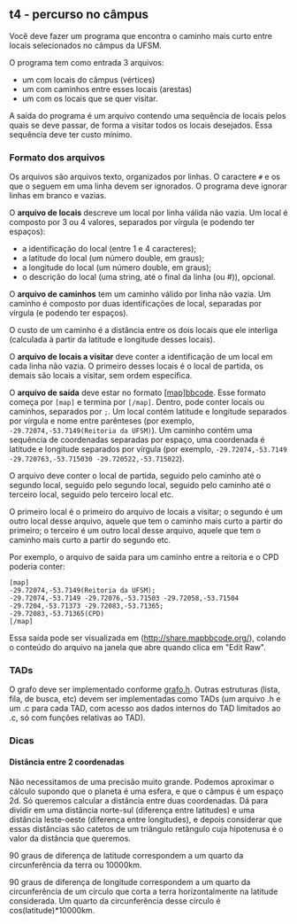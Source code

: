 ## t4 - percurso no câmpus

Você deve fazer um programa que encontra o caminho mais curto entre locais selecionados no câmpus da UFSM.

O programa tem como entrada 3 arquivos:
- um com locais do câmpus (vértices)
- um com caminhos entre esses locais (arestas)
- um com os locais que se quer visitar.

A saída do programa é um arquivo contendo uma sequência de locais pelos quais se deve passar, de forma a visitar todos os locais desejados. 
Essa sequência deve ter custo mínimo.

### Formato dos arquivos

Os arquivos são arquivos texto, organizados por linhas.
O caractere `#` e os que o seguem em uma linha devem ser ignorados.
O programa deve ignorar linhas em branco e vazias.

O **arquivo de locais** descreve um local por linha válida não vazia. Um local é composto por 3 ou 4 valores, separados por vírgula (e podendo ter espaços):
- a identificação do local (entre 1 e 4 caracteres);
- a latitude do local (um número double, em graus);
- a longitude do local (um número double, em graus);
- o descrição do local (uma string, até o final da linha (ou #)), opcional.

O **arquivo de caminhos** tem um caminho válido por linha não vazia.
Um caminho é composto por duas identificações de local, separadas por vírgula (e podendo ter espaços).

O custo de um caminho é a distância entre os dois locais que ele interliga (calculada à partir da latitude e longitude desses locais).

O **arquivo de locais a visitar** deve conter a identificação de um local em cada linha não vazia. O primeiro desses locais é o local de partida, os demais são locais a visitar, sem ordem específica.

O **arquivo de saída** deve estar no formato [[map]bbcode](http://mapbbcode.org/). Esse formato começa por `[map]` e termina por `[/map]`. Dentro, pode conter locais ou caminhos, separados por `;`. Um local contém latitude e longitude separados por vírgula e nome entre parênteses (por exemplo, `-29.72074,-53.7149(Reitoria da UFSM)`). Um caminho contém uma sequência de coordenadas separadas por espaço, uma coordenada é latitude e longitude separados por vírgula (por exemplo, `-29.72074,-53.7149 -29.720763,-53.715030 -29.720522,-53.715022`).

O arquivo deve conter o local de partida, seguido pelo caminho até o segundo local, seguido pelo segundo local, seguido pelo caminho até o terceiro local, seguido pelo terceiro local etc.

O primeiro local é o primeiro do arquivo de locais a visitar; o segundo é um outro local desse arquivo, aquele que tem o caminho mais curto a partir do primeiro; o terceiro é um outro local desse arquivo, aquele que tem o caminho mais curto a partir do segundo etc.

Por exemplo, o arquivo de saída para um caminho entre a reitoria e o CPD poderia conter:
```
[map]
-29.72074,-53.7149(Reitoria da UFSM);
-29.72074,-53.7149 -29.72076,-53.71503 -29.72058,-53.71504 -29.7204,-53.71373 -29.72083,-53.71365;
-29.72083,-53.71365(CPD)
[/map]
```

Essa saída pode ser visualizada em (http://share.mapbbcode.org/), colando o conteúdo do arquivo na janela que abre quando clica em "Edit Raw".


### TADs

O grafo deve ser implementado conforme [grafo.h](src/DataStructs/grafo.h).
Outras estruturas (lista, fila, de busca, etc) devem ser implementadas como TADs (um arquivo .h e um .c para cada TAD, com acesso aos dados internos do TAD limitados ao .c, só com funções relativas ao TAD).

### Dicas

#### Distância entre 2 coordenadas

Não necessitamos de uma precisão muito grande.
Podemos aproximar o cálculo supondo que o planeta é uma esfera, e que o câmpus é um espaço 2d.
Só queremos calcular a distância entre duas coordenadas.
Dá para dividir em uma distância norte-sul (diferença entre latitudes) e uma distância leste-oeste (diferença entre longitudes), e depois considerar que essas distâncias são catetos de um triângulo retângulo cuja hipotenusa é o valor da distância que queremos.

90 graus de diferença de latitude correspondem a um quarto da circunferência da terra ou 10000km.

90 graus de diferença de longitude correspondem a um quarto da circunferência de um círculo que corta a terra horizontalmente na latitude considerada. Um quarto da circunferência desse círculo é cos(latitude)*10000km.

